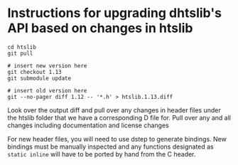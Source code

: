 Instructions for upgrading dhtslib's API based on changes in htslib
===================================================================

```
cd htslib
git pull

# insert new version here 
git checkout 1.13
git submodule update

# insert old version here
git --no-pager diff 1.12 -- '*.h' > htslib.1.13.diff
```
Look over the output diff and pull over any changes in header files under the htslib folder that we have a corresponding D file for. Pull over any and all changes including documentation and license changes

For new header files, you will need to use dstep to generate bindings. New bindings must be manually inspected and any functions designated as `static inline` will have to be ported by hand from the C header.
